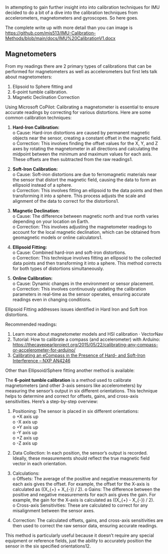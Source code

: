 In attempting to gain further insight into into calibration techniques for IMU decided to do a bit of a dive into the calibration techniques from accelerometers, magnetometers and gyroscopes.   So here goes.

The complete write up with more detail than you can image is https://github.com/mjs513/IMU-Calibration-Methods/blob/main/docs/IMU%20CalibrationV1.docx


## Magnetometers

From my readings there are 2 primary types of calibrations that can be performed for magnetometers as well as accelerometers but first lets talk about magnetometers:

1.	Elipsoid to Sphere fitting and
2.	6-point tumble calibration.
3.	Magnetic Declination Correction

Using Microsoft CoPilot:  Calibrating a magnetometer is essential to ensure accurate readings by correcting for various distortions. Here are some common calibration techniques:

1.	**Hard-Iron Calibration:**\
o	Cause: Hard-iron distortions are caused by permanent magnetic objects near the sensor, creating a constant offset in the magnetic field.\
o	Correction: This involves finding the offset values for the X, Y, and Z axes by rotating the magnetometer in all directions and calculating the midpoint between the minimum and maximum values for each axis. These offsets are then subtracted from the raw readings1.

2.	**Soft-Iron Calibration:**\
o	Cause: Soft-iron distortions are due to ferromagnetic materials near the sensor that distort the magnetic field, causing the data to form an ellipsoid instead of a sphere.\
o	Correction: This involves fitting an ellipsoid to the data points and then transforming it into a sphere. This process adjusts the scale and alignment of the data to correct for the distortions1.

3.	**Magnetic Declination:**\
o	Cause: The difference between magnetic north and true north varies depending on your location on Earth.\
o	Correction: This involves adjusting the magnetometer readings to account for the local magnetic declination, which can be obtained from geomagnetic models or online calculators1.

4.	**Ellipsoid Fitting:**\
o	Cause: Combined hard-iron and soft-iron distortions.\
o	Correction: This technique involves fitting an ellipsoid to the collected data points and then transforming it into a sphere. This method corrects for both types of distortions simultaneously.

5.	**Online Calibration:**\
o	Cause: Dynamic changes in the environment or sensor placement.\
o	Correction: This involves continuously updating the calibration parameters in real-time as the sensor operates, ensuring accurate readings even in changing conditions.

Ellipsoid Fitting addresses issues identified in Hard Iron and Soft Iron distortions.

Recommended readings:

1.	Learn more about magnetometer models and HSI calibration · VectorNav
2.	Tutorial: How to calibrate a compass (and accelerometer) with Arduino: https://thecavepearlproject.org/2015/05/22/calibrating-any-compass-or-accelerometer-for-arduino/
3.	[Calibrating an eCompass in the Presence of Hard- and Soft-Iron Interference – NXP AN4246](https://www.nxp.com/docs/en/application-note/AN4246.pdf)

Other than Ellipsoid/Sphere fitting another method is available:

The **6-point tumble calibration** is a method used to calibrate magnetometers (and other 3-axis sensors like accelerometers) by measuring the sensor’s output in six different orientations. This technique helps to determine and correct for offsets, gains, and cross-axis sensitivities. Here’s a step-by-step overview:

1.	Positioning: The sensor is placed in six different orientations:\
o	+X axis up\
o	-X axis up\
o	+Y axis up\
o	-Y axis up\
o	+Z axis up\
o	-Z axis up

2.	Data Collection: In each position, the sensor’s output is recorded. Ideally, these measurements should reflect the true magnetic field vector in each orientation.

3.	Calculations:\
o	Offsets: The average of the positive and negative measurements for each axis gives the offset. For example, the offset for the X-axis is calculated as ((X_{+} + X_{-}) / 2).
o	Gains: The difference between the positive and negative measurements for each axis gives the gain. For example, the gain for the X-axis is calculated as ((X_{+} - X_{-}) / 2).\
o	Cross-axis Sensitivities: These are calculated to correct for any misalignment between the sensor axes.

4.	Correction: The calculated offsets, gains, and cross-axis sensitivities are then used to correct the raw sensor data, ensuring accurate readings.

This method is particularly useful because it doesn’t require any special equipment or reference fields, just the ability to accurately position the sensor in the six specified orientations12.


 
